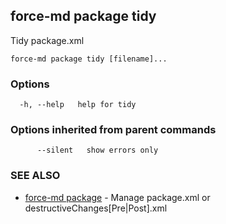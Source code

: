 ## force-md package tidy

Tidy package.xml

```
force-md package tidy [filename]...
```

### Options

```
  -h, --help   help for tidy
```

### Options inherited from parent commands

```
      --silent   show errors only
```

### SEE ALSO

* [force-md package](force-md_package.md)	 - Manage package.xml or destructiveChanges[Pre|Post].xml

